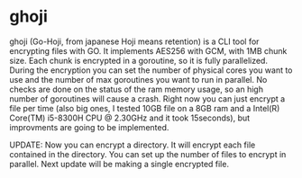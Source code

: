 # ghoji 

ghoji (Go-Hoji, from japanese Hoji means retention) is a CLI tool for encrypting files with GO. It implements AES256 with GCM, with 1MB chunk size. 
Each chunk is encrypted in a goroutine, so it is fully parallelized. During the encryption you can set the number of physical cores you want to use
and the number of max goroutines you want to run in parallel. No checks are done on the status of the ram memory usage, so an high number of goroutines
will cause a crash. Right now you can just encrypt a file per time (also big ones, I tested 10GB file on a 8GB ram and a Intel(R) Core(TM) i5-8300H CPU @ 2.30GHz and it took 15seconds), but improvments are going to be implemented.


UPDATE: 
Now you can encrypt a directory. It will encrypt each file contained in the directory. You can set up the number of files to encrypt in parallel. Next update will be making a single encrypted file. 
